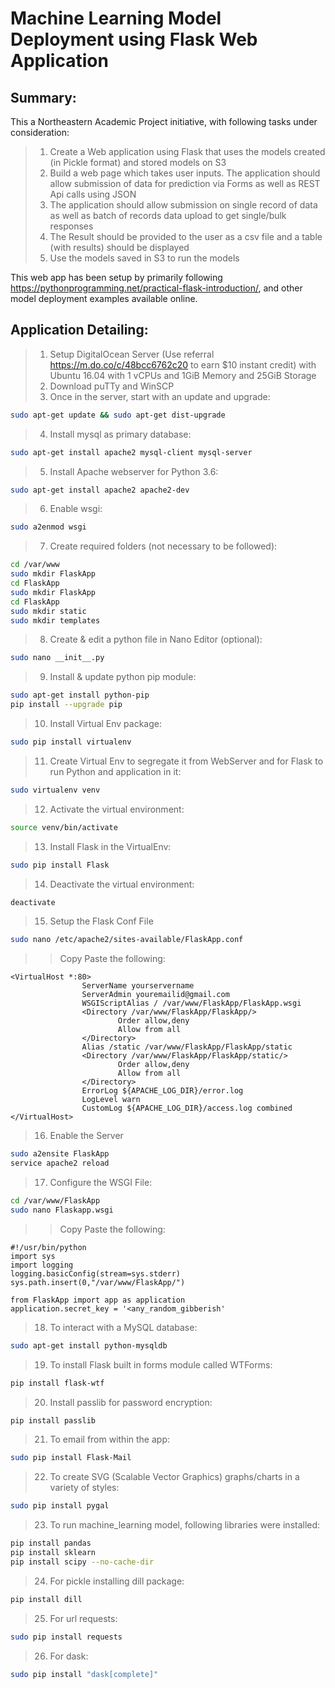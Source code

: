 # Machine Learning Model Deployment using Flask Web Application

## Summary:
This a Northeastern Academic Project initiative, with following tasks under consideration:
> 1. Create a Web application using Flask that uses the models created (in Pickle format) and stored models on S3
> 2. Build a web page which takes user inputs. The application should allow submission of data for prediction via Forms as well as REST Api calls using JSON
> 3. The application should allow submission on single record of data as well as batch of records data upload to get single/bulk responses
> 4. The Result should be provided to the user as a csv file and a table (with results) should be displayed
> 5. Use the models saved in S3 to run the models

This web app has been setup by primarily following https://pythonprogramming.net/practical-flask-introduction/, and other model deployment examples available online.

## Application Detailing:
> 1. Setup DigitalOcean Server (Use referral https://m.do.co/c/48bcc6762c20 to earn $10 instant credit) with Ubuntu 16.04 with 1 vCPUs and 1GiB Memory and 25GiB Storage
> 2. Download puTTy and WinSCP
> 3. Once in the server, start with an update and upgrade:
```bash
sudo apt-get update && sudo apt-get dist-upgrade
```
> 4. Install mysql as primary database:
```bash
sudo apt-get install apache2 mysql-client mysql-server
```
> 5. Install Apache webserver for Python 3.6:
```bash
sudo apt-get install apache2 apache2-dev
```
> 6. Enable wsgi:
```bash
sudo a2enmod wsgi
```
> 7. Create required folders (not necessary to be followed):
```bash
cd /var/www
sudo mkdir FlaskApp
cd FlaskApp
sudo mkdir FlaskApp
cd FlaskApp
sudo mkdir static
sudo mkdir templates
```
> 8. Create & edit a python file in Nano Editor (optional):
```bash
sudo nano __init__.py
```
> 9. Install & update python pip module:
```bash
sudo apt-get install python-pip
pip install --upgrade pip
```
> 10. Install Virtual Env package:
```bash
sudo pip install virtualenv
```
> 11. Create  Virtual Env to segregate it from WebServer and for Flask to run Python and application in it:
```bash
sudo virtualenv venv
```
> 12. Activate the virtual environment:
```bash
source venv/bin/activate
```
> 13. Install Flask in the VirtualEnv:
```bash
sudo pip install Flask
```
> 14. Deactivate the virtual environment:
```bash
deactivate
```
> 15. Setup the Flask Conf File
```bash
sudo nano /etc/apache2/sites-available/FlaskApp.conf
```
>> Copy Paste the following:
```
<VirtualHost *:80>
                ServerName yourservername
                ServerAdmin youremailid@gmail.com
                WSGIScriptAlias / /var/www/FlaskApp/FlaskApp.wsgi
                <Directory /var/www/FlaskApp/FlaskApp/>
                        Order allow,deny
                        Allow from all
                </Directory>
                Alias /static /var/www/FlaskApp/FlaskApp/static
                <Directory /var/www/FlaskApp/FlaskApp/static/>
                        Order allow,deny
                        Allow from all
                </Directory>
                ErrorLog ${APACHE_LOG_DIR}/error.log
                LogLevel warn
                CustomLog ${APACHE_LOG_DIR}/access.log combined
</VirtualHost>
```
> 16. Enable the Server
```bash
sudo a2ensite FlaskApp
service apache2 reload
```
> 17. Configure the WSGI File:
```bash
cd /var/www/FlaskApp
sudo nano Flaskapp.wsgi
```
>>Copy Paste the following:
```
#!/usr/bin/python
import sys
import logging
logging.basicConfig(stream=sys.stderr)
sys.path.insert(0,"/var/www/FlaskApp/")

from FlaskApp import app as application
application.secret_key = '<any_random_gibberish'
```
> 18. To interact with a MySQL database:
```bash
sudo apt-get install python-mysqldb
```
> 19. To install Flask built in forms module called WTForms:
```bash
pip install flask-wtf
```
> 20. Install passlib for password encryption:
```bash
pip install passlib
```
> 21. To email from within the app:
```bash
sudo pip install Flask-Mail
```
> 22. To create SVG (Scalable Vector Graphics) graphs/charts in a variety of styles:
```bash
sudo pip install pygal
```
> 23. To run machine_learning model, following libraries were installed:
```bash
pip install pandas
pip install sklearn
pip install scipy --no-cache-dir
```
> 24. For pickle installing dill package:
```bash
pip install dill
```
> 25. For url requests:
```bash
sudo pip install requests
```
> 26. For dask:
```bash
sudo pip install "dask[complete]"
```